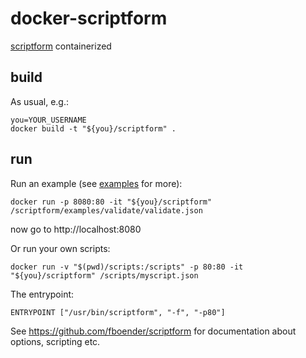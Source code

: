 # docker-scriptform

[scriptform](https://github.com/fboender/scriptform) containerized

## build

As usual, e.g.:

    you=YOUR_USERNAME
    docker build -t "${you}/scriptform" .

## run

Run an example (see [examples](https://github.com/fboender/scriptform/tree/master/examples) for more):

    docker run -p 8080:80 -it "${you}/scriptform" /scriptform/examples/validate/validate.json

now go to http://localhost:8080


Or run your own scripts:

    docker run -v "$(pwd)/scripts:/scripts" -p 80:80 -it "${you}/scriptform" /scripts/myscript.json


The entrypoint:

    ENTRYPOINT ["/usr/bin/scriptform", "-f", "-p80"]


See https://github.com/fboender/scriptform for documentation about options, scripting etc.

